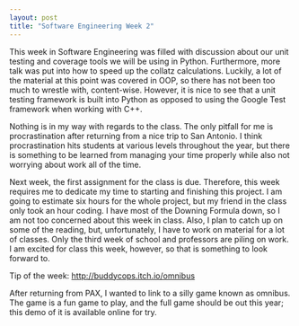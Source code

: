 ```yaml
---
layout: post
title: "Software Engineering Week 2"
---
```

This week in Software Engineering was filled with discussion about our unit testing and coverage tools we will be using in Python. Furthermore, more talk was put into how to speed up the collatz calculations. Luckily, a lot of the material at this point was covered in OOP, so there has not been too much to wrestle with, content-wise. However, it is nice to see that a unit testing framework is built into Python as opposed to using the Google Test framework when working with C++. 

Nothing is in my way with regards to the class. The only pitfall for me is procrastination after returning from a nice trip to San Antonio. I think procrastination hits students at various levels throughout the year, but there is something to be learned from managing your time properly while also not worrying about work all of the time. 

Next week, the first assignment for the class is due. Therefore, this week requires me to dedicate my time to starting and finishing this project. I am going to estimate six hours for the whole project, but my friend in the class only took an hour coding. I have most of the Downing Formula down, so I am not too concerned about this week in class. Also, I plan to catch up on some of the reading, but, unfortunately, I have to work on material for a lot of classes. Only the third week of school and professors are piling on work. I am excited for class this week, however, so that is something to look forward to.

Tip of the week: http://buddycops.itch.io/omnibus

After returning from PAX, I wanted to link to a silly game known as omnibus. The game is a fun game to play, and the full game should be out this year; this demo of it is available online for try.
